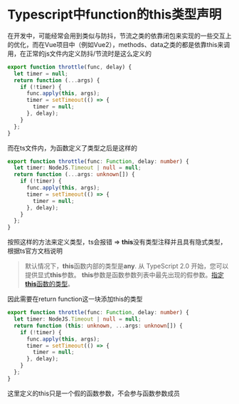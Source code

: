 # Typescript中function的this类型声明

在开发中，可能经常会用到类似与防抖，节流之类的依靠闭包来实现的一些交互上的优化，而在Vue项目中（例如Vue2），methods、data之类的都是依靠this来调用，在正常的js文件内定义防抖/节流时是这么定义的
```javascript
export function throttle(func, delay) {
  let timer = null;
  return function (...args) {
    if (!timer) {
      func.apply(this, args);
      timer = setTimeout(() => {
        timer = null;
      }, delay);
    }
  };
}
```

而在ts文件内，为函数定义了类型之后是这样的

```typescript
export function throttle(func: Function, delay: number) {
  let timer: NodeJS.Timeout | null = null;
  return function (...args: unknown[]) {
    if (!timer) {
      func.apply(this, args);
      timer = setTimeout(() => {
        timer = null;
      }, delay);
    }
  };
}
```

按照这样的方法来定义类型，ts会报错 => **this**没有类型注释并且具有隐式类型，根据ts官方文档说明

> 默认情况下，**this**函数内部的类型是**any**. 从 TypeScript 2.0 开始，您可以提供显式**this**参数。
**this**参数是函数参数列表中最先出现的假参数。[指定**this**函数的类型](https://www.typescriptlang.org/docs/handbook/release-notes/typescript-2-0.html#specifying-the-type-of-this-for-functions)。

因此需要在return function这一块添加this的类型

```typescript
export function throttle(func: Function, delay: number) {
  let timer: NodeJS.Timeout | null = null;
  return function (this: unknown, ...args: unknown[]) {
    if (!timer) {
      func.apply(this, args);
      timer = setTimeout(() => {
        timer = null;
      }, delay);
    }
  };
}
```

这里定义的this只是一个假的函数参数，不会参与函数参数成员
